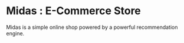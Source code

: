 # Midas : E-Commerce Store

Midas is a simple online shop powered by a powerful recommendation engine.
